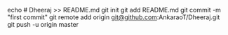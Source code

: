 echo # Dheeraj >> README.md
git init
git add README.md
git commit -m "first commit"
git remote add origin git@github.com:AnkaraoT/Dheeraj.git
git push -u origin master
